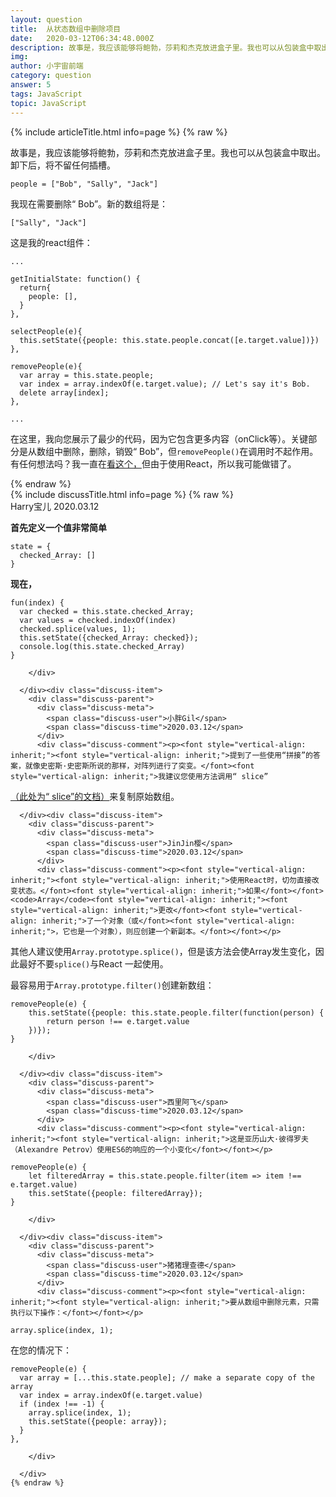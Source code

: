 ```yaml
---
layout: question
title:  从状态数组中删除项目
date:   2020-03-12T06:34:48.000Z
description: 故事是，我应该能够将鲍勃，莎莉和杰克放进盒子里。我也可以从包装盒中取出。卸下后，将不留任何插槽。people = \["Bob", "Sally", "...
img: 
author: 小宇宙前端
category: question
answer: 5
tags: JavaScript
topic: JavaScript
---
```

<div class="article-root">
  <div class="article">
    {% include articleTitle.html info=page %}
    {% raw %}
    <div class="article-content"><p><font style="vertical-align: inherit;"><font style="vertical-align: inherit;">故事是，我应该能够将鲍勃，莎莉和杰克放进盒子里。</font><font style="vertical-align: inherit;">我也可以从包装盒中取出。</font><font style="vertical-align: inherit;">卸下后，将不留任何插槽。</font></font></p>

<pre><code>people = ["Bob", "Sally", "Jack"]
</code></pre>

<p><font style="vertical-align: inherit;"><font style="vertical-align: inherit;">我现在需要删除“ Bob”。</font><font style="vertical-align: inherit;">新的数组将是：</font></font></p>

<pre><code>["Sally", "Jack"]
</code></pre>

<p><font style="vertical-align: inherit;"><font style="vertical-align: inherit;">这是我的react组件：</font></font></p>

<pre><code>...<font></font>
<font></font>
getInitialState: function() {<font></font>
  return{<font></font>
    people: [],<font></font>
  }<font></font>
},<font></font>
<font></font>
selectPeople(e){<font></font>
  this.setState({people: this.state.people.concat([e.target.value])})<font></font>
},<font></font>
<font></font>
removePeople(e){<font></font>
  var array = this.state.people;<font></font>
  var index = array.indexOf(e.target.value); // Let's say it's Bob.<font></font>
  delete array[index];<font></font>
},<font></font>
<font></font>
...<font></font>
</code></pre>

<p><font style="vertical-align: inherit;"><font style="vertical-align: inherit;">在这里，我向您展示了最少的代码，因为它包含更多内容（onClick等）。</font><font style="vertical-align: inherit;">关键部分是从数组中删除，删除，销毁“ Bob”，但</font></font><code>removePeople()</code><font style="vertical-align: inherit;"><font style="vertical-align: inherit;">在调用时不起作用。</font><font style="vertical-align: inherit;">有任何想法吗？</font><font style="vertical-align: inherit;">我一直在</font></font><a href="https://stackoverflow.com/questions/5767325/remove-a-particular-element-from-an-array-in-javascript"><font style="vertical-align: inherit;"><font style="vertical-align: inherit;">看这个，</font></font></a><font style="vertical-align: inherit;"><font style="vertical-align: inherit;">但由于使用React，所以我可能做错了。</font></font></p></div>
    {% endraw %}
  </div>

  <div class="discuss-wrapper">
    {% include discussTitle.html info=page %}
    {% raw %}
    <div class="discuss-item">
        <div class="discuss-parent">
          <div class="discuss-meta">
            <span class="discuss-user">Harry宝儿</span>
            <span class="discuss-time">2020.03.12</span>
          </div>
          <div class="discuss-comment"><p><strong><font style="vertical-align: inherit;"><font style="vertical-align: inherit;">首先定义一个值非常简单</font></font></strong> </p>

<pre><code>state = {<font></font>
  checked_Array: []<font></font>
}<font></font>
</code></pre>

<p><strong><font style="vertical-align: inherit;"><font style="vertical-align: inherit;">现在，</font></font></strong></p>

<pre><code>fun(index) {<font></font>
  var checked = this.state.checked_Array;<font></font>
  var values = checked.indexOf(index)<font></font>
  checked.splice(values, 1);<font></font>
  this.setState({checked_Array: checked});<font></font>
  console.log(this.state.checked_Array)<font></font>
}<font></font>
</code></pre></div>
        </div>
        
      </div><div class="discuss-item">
        <div class="discuss-parent">
          <div class="discuss-meta">
            <span class="discuss-user">小胖Gil</span>
            <span class="discuss-time">2020.03.12</span>
          </div>
          <div class="discuss-comment"><p><font style="vertical-align: inherit;"><font style="vertical-align: inherit;">提到了一些使用“拼接”的答案，就像史密斯·史密斯所说的那样，对阵列进行了突变。</font><font style="vertical-align: inherit;">我建议您使用方法调用“ slice”
 </font></font><a href="https://developer.mozilla.org/en-US/docs/Web/JavaScript/Reference/Global_Objects/Array/slice" rel="nofollow noreferrer"><font style="vertical-align: inherit;"><font style="vertical-align: inherit;">（此处为“ slice”的文档）</font></font></a><font style="vertical-align: inherit;"><font style="vertical-align: inherit;">来复制原始数组。</font></font></p></div>
        </div>
        
      </div><div class="discuss-item">
        <div class="discuss-parent">
          <div class="discuss-meta">
            <span class="discuss-user">JinJin樱</span>
            <span class="discuss-time">2020.03.12</span>
          </div>
          <div class="discuss-comment"><p><font style="vertical-align: inherit;"><font style="vertical-align: inherit;">使用React时，切勿直接改变状态。</font><font style="vertical-align: inherit;">如果</font></font><code>Array</code><font style="vertical-align: inherit;"><font style="vertical-align: inherit;">更改</font><font style="vertical-align: inherit;">了一个对象（或</font><font style="vertical-align: inherit;">，它也是一个对象），则应创建一个新副本。</font></font></p>

<p><font style="vertical-align: inherit;"><font style="vertical-align: inherit;">其他人建议使用</font></font><code>Array.prototype.splice()</code><font style="vertical-align: inherit;"><font style="vertical-align: inherit;">，但是该方法会使Array发生变化，因此最好不要</font></font><code>splice()</code><font style="vertical-align: inherit;"><font style="vertical-align: inherit;">与React </font><font style="vertical-align: inherit;">一起使用</font><font style="vertical-align: inherit;">。</font></font></p>

<p><font style="vertical-align: inherit;"><font style="vertical-align: inherit;">最容易用于</font></font><code>Array.prototype.filter()</code><font style="vertical-align: inherit;"><font style="vertical-align: inherit;">创建新数组：</font></font></p>

<pre><code>removePeople(e) {<font></font>
    this.setState({people: this.state.people.filter(function(person) { <font></font>
        return person !== e.target.value <font></font>
    })});<font></font>
}<font></font>
</code></pre></div>
        </div>
        
      </div><div class="discuss-item">
        <div class="discuss-parent">
          <div class="discuss-meta">
            <span class="discuss-user">西里阿飞</span>
            <span class="discuss-time">2020.03.12</span>
          </div>
          <div class="discuss-comment"><p><font style="vertical-align: inherit;"><font style="vertical-align: inherit;">这是亚历山大·彼得罗夫（Alexandre Petrov）使用ES6的响应的一个小变化</font></font></p>

<pre><code>removePeople(e) {<font></font>
    let filteredArray = this.state.people.filter(item =&gt; item !== e.target.value)<font></font>
    this.setState({people: filteredArray});<font></font>
}<font></font>
</code></pre></div>
        </div>
        
      </div><div class="discuss-item">
        <div class="discuss-parent">
          <div class="discuss-meta">
            <span class="discuss-user">猪猪理查德</span>
            <span class="discuss-time">2020.03.12</span>
          </div>
          <div class="discuss-comment"><p><font style="vertical-align: inherit;"><font style="vertical-align: inherit;">要从数组中删除元素，只需执行以下操作：</font></font></p>

<pre><code>array.splice(index, 1);
</code></pre>

<p><font style="vertical-align: inherit;"><font style="vertical-align: inherit;">在您的情况下：</font></font></p>

<pre><code>removePeople(e) {<font></font>
  var array = [...this.state.people]; // make a separate copy of the array<font></font>
  var index = array.indexOf(e.target.value)<font></font>
  if (index !== -1) {<font></font>
    array.splice(index, 1);<font></font>
    this.setState({people: array});<font></font>
  }<font></font>
},<font></font>
</code></pre></div>
        </div>
        
      </div>
    {% endraw %}
  </div>
<div>
